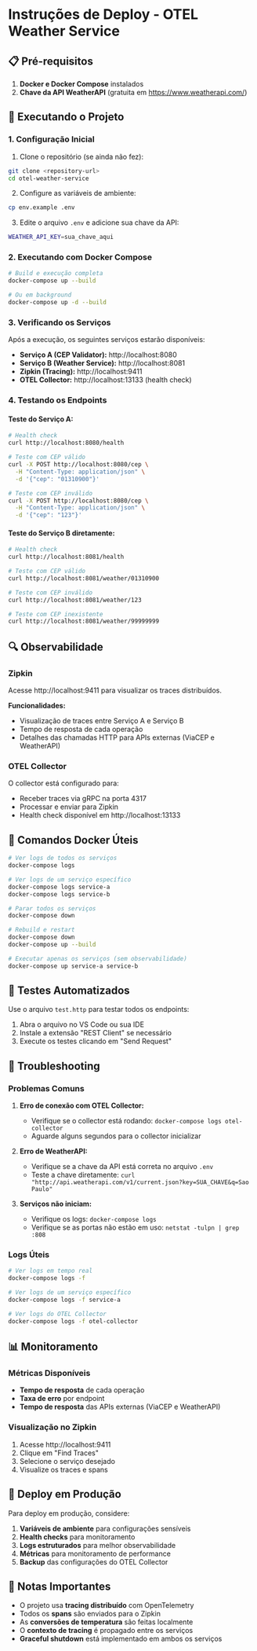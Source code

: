 # Instruções de Deploy - OTEL Weather Service

## 📋 Pré-requisitos

1. **Docker e Docker Compose** instalados
2. **Chave da API WeatherAPI** (gratuita em https://www.weatherapi.com/)

## 🚀 Executando o Projeto

### 1. Configuração Inicial

1. Clone o repositório (se ainda não fez):
```bash
git clone <repository-url>
cd otel-weather-service
```

2. Configure as variáveis de ambiente:
```bash
cp env.example .env
```

3. Edite o arquivo `.env` e adicione sua chave da API:
```bash
WEATHER_API_KEY=sua_chave_aqui
```

### 2. Executando com Docker Compose

```bash
# Build e execução completa
docker-compose up --build

# Ou em background
docker-compose up -d --build
```

### 3. Verificando os Serviços

Após a execução, os seguintes serviços estarão disponíveis:

- **Serviço A (CEP Validator):** http://localhost:8080
- **Serviço B (Weather Service):** http://localhost:8081
- **Zipkin (Tracing):** http://localhost:9411
- **OTEL Collector:** http://localhost:13133 (health check)

### 4. Testando os Endpoints

#### Teste do Serviço A:
```bash
# Health check
curl http://localhost:8080/health

# Teste com CEP válido
curl -X POST http://localhost:8080/cep \
  -H "Content-Type: application/json" \
  -d '{"cep": "01310900"}'

# Teste com CEP inválido
curl -X POST http://localhost:8080/cep \
  -H "Content-Type: application/json" \
  -d '{"cep": "123"}'
```

#### Teste do Serviço B diretamente:
```bash
# Health check
curl http://localhost:8081/health

# Teste com CEP válido
curl http://localhost:8081/weather/01310900

# Teste com CEP inválido
curl http://localhost:8081/weather/123

# Teste com CEP inexistente
curl http://localhost:8081/weather/99999999
```

## 🔍 Observabilidade

### Zipkin
Acesse http://localhost:9411 para visualizar os traces distribuídos.

**Funcionalidades:**
- Visualização de traces entre Serviço A e Serviço B
- Tempo de resposta de cada operação
- Detalhes das chamadas HTTP para APIs externas (ViaCEP e WeatherAPI)

### OTEL Collector
O collector está configurado para:
- Receber traces via gRPC na porta 4317
- Processar e enviar para Zipkin
- Health check disponível em http://localhost:13133

## 🐳 Comandos Docker Úteis

```bash
# Ver logs de todos os serviços
docker-compose logs

# Ver logs de um serviço específico
docker-compose logs service-a
docker-compose logs service-b

# Parar todos os serviços
docker-compose down

# Rebuild e restart
docker-compose down
docker-compose up --build

# Executar apenas os serviços (sem observabilidade)
docker-compose up service-a service-b
```

## 🧪 Testes Automatizados

Use o arquivo `test.http` para testar todos os endpoints:

1. Abra o arquivo no VS Code ou sua IDE
2. Instale a extensão "REST Client" se necessário
3. Execute os testes clicando em "Send Request"

## 🔧 Troubleshooting

### Problemas Comuns

1. **Erro de conexão com OTEL Collector:**
   - Verifique se o collector está rodando: `docker-compose logs otel-collector`
   - Aguarde alguns segundos para o collector inicializar

2. **Erro de WeatherAPI:**
   - Verifique se a chave da API está correta no arquivo `.env`
   - Teste a chave diretamente: `curl "http://api.weatherapi.com/v1/current.json?key=SUA_CHAVE&q=Sao Paulo"`

3. **Serviços não iniciam:**
   - Verifique os logs: `docker-compose logs`
   - Verifique se as portas não estão em uso: `netstat -tulpn | grep :808`

### Logs Úteis

```bash
# Ver logs em tempo real
docker-compose logs -f

# Ver logs de um serviço específico
docker-compose logs -f service-a

# Ver logs do OTEL Collector
docker-compose logs -f otel-collector
```

## 📊 Monitoramento

### Métricas Disponíveis

- **Tempo de resposta** de cada operação
- **Taxa de erro** por endpoint
- **Tempo de resposta** das APIs externas (ViaCEP e WeatherAPI)

### Visualização no Zipkin

1. Acesse http://localhost:9411
2. Clique em "Find Traces"
3. Selecione o serviço desejado
4. Visualize os traces e spans

## 🚀 Deploy em Produção

Para deploy em produção, considere:

1. **Variáveis de ambiente** para configurações sensíveis
2. **Health checks** para monitoramento
3. **Logs estruturados** para melhor observabilidade
4. **Métricas** para monitoramento de performance
5. **Backup** das configurações do OTEL Collector

## 📝 Notas Importantes

- O projeto usa **tracing distribuído** com OpenTelemetry
- Todos os **spans** são enviados para o Zipkin
- As **conversões de temperatura** são feitas localmente
- O **contexto de tracing** é propagado entre os serviços
- **Graceful shutdown** está implementado em ambos os serviços 